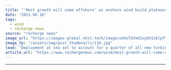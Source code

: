 ```yaml
---
title: "'Most growth will come offshore' as onshore wind build plateaus from 2022 -  BloombergNEF"
date: "2021-06-16"
tags: 
  - wind
  - recharge news
source: "recharge news"
image_url: "https://images-global.nhst.tech/image/eXUxTGVxK2xybVIzblpYYTMwOWRSL05oYWFZdWpKZnZnQzMvWDhyeHM2bz0=/nhst/binary/06be94358e0d8f363e75ed3d3edbc3ff"
image_fp: "/assets/img/post_thumbnails/118.jpg"
lead: "Deployment at sea set to account for a quarter of all new turbine capacity by end of decade as onshore construction rate levels out, says analyst group"
article_url: "https://www.rechargenews.com/wind/most-growth-will-come-offshore-as-onshore-wind-build-plateaus-from-2022-bloombergnef/2-1-1025920"
---
```


---
